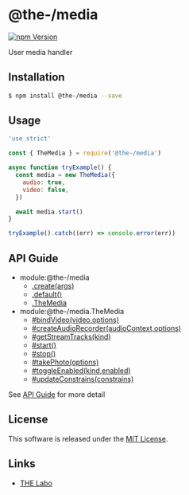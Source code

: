@the-/media
==========

<!---
This file is generated by @the-/templates. Do not update manually.
--->

<!-- Badge Start -->
<a name="badges"></a>

[![npm Version][bd_npm_shield_url]][bd_npm_url]

[bd_repo_url]: https://github.com/the-labo/the
[bd_npm_url]: http://www.npmjs.org/package/@the-/media
[bd_npm_shield_url]: http://img.shields.io/npm/v/@the-/media.svg?style=flat

<!-- Badge End -->


<!-- Description Start -->
<a name="description"></a>

User media handler

<!-- Description End -->


<!-- Overview Start -->
<a name="overview"></a>




<!-- Overview End -->


<!-- Sections Start -->
<a name="sections"></a>

<!-- Section from "doc/readme/01.Installation.md.hbs" Start -->

<a name="section-doc-readme-01-installation-md"></a>

Installation
-----

```bash
$ npm install @the-/media --save
```


<!-- Section from "doc/readme/01.Installation.md.hbs" End -->

<!-- Section from "doc/readme/02.Usage.md.hbs" Start -->

<a name="section-doc-readme-02-usage-md"></a>

Usage
---------

```javascript
'use strict'

const { TheMedia } = require('@the-/media')

async function tryExample() {
  const media = new TheMedia({
    audio: true,
    video: false,
  })

  await media.start()
}

tryExample().catch((err) => console.error(err))

```


<!-- Section from "doc/readme/02.Usage.md.hbs" End -->


<!-- Sections Start -->

<a name="api"></a>

## API Guide


- module:@the-/media
  - [.create(args)](./doc/api/api.md#module_@the-/media.create)
  - [.default()](./doc/api/api.md#module_@the-/media.default)
  - [.TheMedia](./doc/api/api.md#module_@the-/media.TheMedia)
- module:@the-/media.TheMedia
  - [#bindVideo(video,options)](./doc/api/api.md#module_@the-/media.TheMedia#bindVideo)
  - [#createAudioRecorder(audioContext,options)](./doc/api/api.md#module_@the-/media.TheMedia#createAudioRecorder)
  - [#getStreamTracks(kind)](./doc/api/api.md#module_@the-/media.TheMedia#getStreamTracks)
  - [#start()](./doc/api/api.md#module_@the-/media.TheMedia#start)
  - [#stop()](./doc/api/api.md#module_@the-/media.TheMedia#stop)
  - [#takePhoto(options)](./doc/api/api.md#module_@the-/media.TheMedia#takePhoto)
  - [#toggleEnabled(kind,enabled)](./doc/api/api.md#module_@the-/media.TheMedia#toggleEnabled)
  - [#updateConstrains(constrains)](./doc/api/api.md#module_@the-/media.TheMedia#updateConstrains)

See [API Guide](./doc/api/api.md) for more detail


<!-- LICENSE Start -->
<a name="license"></a>

License
-------
This software is released under the [MIT License](https://github.com/the-labo/the/blob/master/LICENSE).

<!-- LICENSE End -->


<!-- Links Start -->
<a name="links"></a>

Links
------

+ [THE Labo][the_labo_url]

[the_labo_url]: https://github.com/the-labo

<!-- Links End -->
